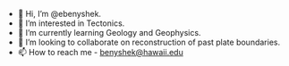 - 👋 Hi, I’m @ebenyshek.
- 👀 I’m interested in Tectonics. 
- 🌱 I’m currently learning Geology and Geophysics.
- 💞️ I’m looking to collaborate on reconstruction of past plate boundaries.
- 📫 How to reach me - benyshek@hawaii.edu

<!---
ebenyshek/ebenyshek is a ✨ special ✨ repository because its `README.md` (this file) appears on your GitHub profile.
You can click the Preview link to take a look at your changes.
--->
